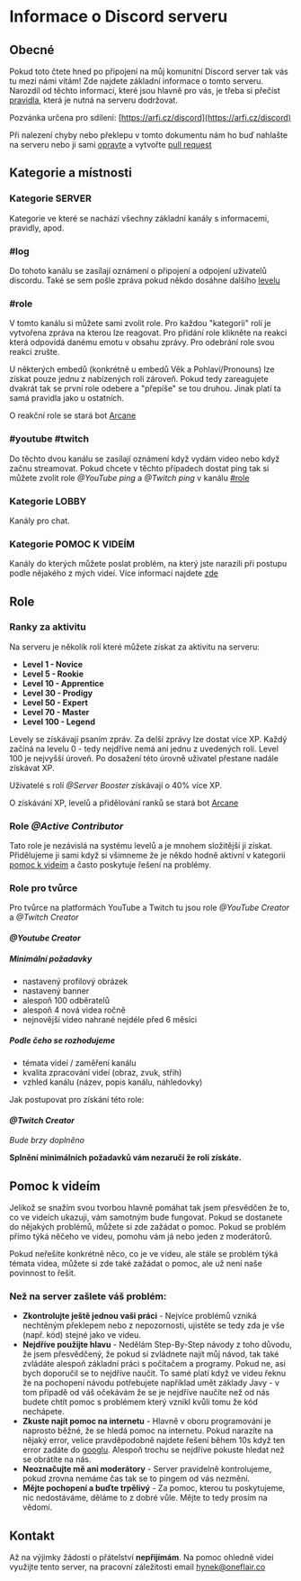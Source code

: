 # Informace o Discord serveru

## Obecné

Pokud toto čtete hned po připojení na můj komunitní Discord server tak vás tu mezi námi vítám! Zde najdete základní informace o tomto serveru. Narozdíl od těchto informací, které jsou hlavně pro vás, je třeba si přečíst [pravidla](/pravidla), která je nutná na serveru dodržovat.

Pozvánka určena pro sdílení: [https://arfi.cz/discord](https://arfi.cz/discord)

Při nalezení chyby nebo překlepu v tomto dokumentu nám ho buď nahlašte na serveru nebo ji sami [opravte](https://github.com/hynekfisera/arfi.cz) a vytvořte [pull request](https://docs.github.com/en/github/collaborating-with-pull-requests/proposing-changes-to-your-work-with-pull-requests/about-pull-requests)

## Kategorie a místnosti

### Kategorie SERVER

Kategorie ve které se nachází všechny základní kanály s informacemi, pravidly, apod.

### #log

Do tohoto kanálu se zasílají oznámení o připojení a odpojení uživatelů discordu. Také se sem pošle zpráva pokud někdo dosáhne dalšího [levelu](#ranky-za-aktivitu)

### #role

V tomto kanálu si můžete sami zvolit role. Pro každou "kategorii" rolí je vytvořena zpráva na kterou lze reagovat. Pro přidání role klikněte na reakci která odpovídá danému emotu v obsahu zprávy. Pro odebrání role svou reakci zrušte.

U některých embedů (konkrétně u embedů Věk a Pohlaví/Pronouns) lze získat pouze jednu z nabízených rolí zároveň. Pokud tedy zareagujete dvakrát tak se první role odebere a "přepíše" se tou druhou. Jinak platí ta samá pravidla jako u ostatních.

O reakční role se stará bot [Arcane](https://arcane.bot/)

### #youtube #twitch

Do těchto dvou kanálu se zasílají oznámení když vydám video nebo když začnu streamovat. Pokud chcete v těchto případech dostat ping tak si můžete zvolit role *@YouTube ping* a *@Twitch ping* v kanálu [#role](#role)

### Kategorie LOBBY

Kanály pro chat.

### Kategorie POMOC K VIDEÍM

Kanály do kterých můžete poslat problém, na který jste narazili při postupu podle nějakého z mých videí. Více informací najdete [zde](#pomoc-k-videím)

## Role

### Ranky za aktivitu

Na serveru je několik rolí které můžete získat za aktivitu na serveru:

- **Level 1 - Novice**
- **Level 5 - Rookie**
- **Level 10 - Apprentice**
- **Level 30 - Prodigy**
- **Level 50 - Expert**
- **Level 70 - Master**
- **Level 100 - Legend**

Levely se získávají psaním zpráv. Za delší zprávy lze dostat více XP. Každý začíná na levelu 0 - tedy nejdříve nemá ani jednu z uvedených rolí. Level 100 je nejvyšší úroveň. Po dosažení této úrovně uživatel přestane nadále získávat XP.

Uživatelé s rolí *@Server Booster* získávají o 40% více XP.

O získávání XP, levelů a přidělování ranků se stará bot [Arcane](https://arcane.bot/)

### Role *@Active Contributor*

Tato role je nezávislá na systému levelů a je mnohem složitější ji získat. Přidělujeme ji sami když si všimneme že je někdo hodně aktivní v kategorii [pomoc k videím](#kategorie-pomoc-k-videím) a často poskytuje řešení na problémy.

### Role pro tvůrce

Pro tvůrce na platformách YouTube a Twitch tu jsou role *@YouTube Creator* a *@Twitch Creator*

#### *@Youtube Creator*

##### Minimální požadavky
- nastavený profilový obrázek
- nastavený banner
- alespoň 100 odběratelů
- alespoň 4 nová videa ročně
- nejnovější video nahrané nejdéle před 6 měsíci

##### Podle čeho se rozhodujeme
- témata videí / zaměření kanálu
- kvalita zpracování videí (obraz, zvuk, střih)
- vzhled kanálu (název, popis kanálu, náhledovky)

Jak postupovat pro získání této role:

#### *@Twitch Creator*

*Bude brzy doplněno*

**Splnění minimálních požadavků vám nezaručí že roli získáte.**

## Pomoc k videím

Jelikož se snažím svou tvorbou hlavně pomáhat tak jsem přesvědčen že to, co ve videích ukazuji, vám samotným bude fungovat. Pokud se dostanete do nějakých problémů, můžete si zde zažádat o pomoc. Pokud se problém přímo týká něčeho ve videu, pomohu vám já nebo jeden z moderátorů.

Pokud neřešíte konkrétně něco, co je ve videu, ale stále se problém týká témata videa, můžete si zde také zažádat o pomoc, ale už není naše povinnost to řešit.

### Než na server zašlete váš problém:
- **Zkontrolujte ještě jednou vaši práci** - Nejvíce problémů vzniká nechtěným překlepem nebo z nepozornosti, ujistěte se tedy zda je vše (např. kód) stejné jako ve videu.
- **Nejdříve použijte hlavu** - Nedělám Step-By-Step návody z toho důvodu, že jsem přesvědčený, že pokud si zvládnete najít můj návod, tak také zvládáte alespoň základní práci s počítačem a programy. Pokud ne, asi bych doporučil se to nejdříve naučit. To samé platí když ve videu řeknu že na pochopení návodu potřebujete například umět základy Javy - v tom případě od váš očekávám že se je nejdříve naučíte než od nás budete chtít pomoc s problémem který vznikl kvůli tomu že kód nechápete.
- **Zkuste najít pomoc na internetu** - Hlavně v oboru programování je naprosto běžné, že se hledá pomoc na internetu. Pokud narazíte na nějaký error, velice pravděpodobně najdete řešení během 10s když ten error zadáte do [googlu](http://www.usethefuckinggoogle.com/). Alespoň trochu se nejdříve pokuste hledat než se obrátíte na nás.
- **Neoznačujte mě ani moderátory** - Server pravidelně kontrolujeme, pokud zrovna nemáme čas tak se to pingem od vás nezmění.
- **Mějte pochopení a buďte trpělivý** - Za pomoc, kterou tu poskytujeme, nic nedostáváme, děláme to z dobré vůle. Mějte to tedy prosím na vědomí.

## Kontakt

Až na výjimky žádosti o přátelství **nepřijímám**. Na pomoc ohledně videí využijte tento server, na pracovní záležitosti email [hynek@oneflair.co](mailto:hynek@oneflair.co)